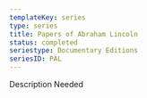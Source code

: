 ```yaml
---
templateKey: series
type: series
title: Papers of Abraham Lincoln
status: completed
seriestype: Documentary Editions
seriesID: PAL
---
```

Description Needed